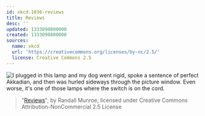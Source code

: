 ```yaml
---
id: xkcd.1036-reviews
title: Reviews
desc: ''
updated: 1333090800000
created: 1333090800000
sources:
  name: xkcd
  url: 'https://creativecommons.org/licenses/by-nc/2.5/'
  license: Creative Commons 2.5
---
```

![I plugged in this lamp and my dog went rigid, spoke a sentence of perfect Akkadian, and then was hurled sideways through the picture window. Even worse, it's one of those lamps where the switch is on the cord.](https://imgs.xkcd.com/comics/reviews.png)
> "[Reviews](https://xkcd.com/1036/)", by Randall Munroe, licensed under Creative Commons Attribution-NonCommercial 2.5 License
